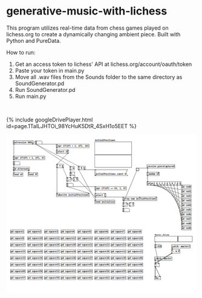 # generative-music-with-lichess
This program utilizes real-time data from chess games played on lichess.org to create a dynamically changing ambient piece. Built with Python and PureData.

How to run:

1. Get an access token to lichess' API at lichess.org/account/oauth/token
2. Paste your token in main.py
3. Move all .wav files from the Sounds folder to the same directory as SoundGenerator.pd
5. Run SoundGenerator.pd
6. Run main.py

<br>

{% include googleDrivePlayer.html id=page.1TalLJHTOi_98YcHuK5DtR_4SxH1o5EET %}

<img src="https://github.com/Eeelis/generative-music-with-lichess/blob/main/Images/SoundGenerator.png">
